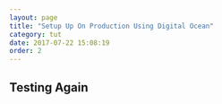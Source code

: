 ```yaml
---
layout: page
title: "Setup Up On Production Using Digital Ocean"
category: tut
date: 2017-07-22 15:08:19
order: 2
---
```


## Testing Again